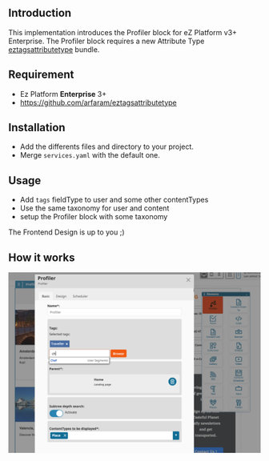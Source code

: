 ## Introduction

This implementation introduces the Profiler block for eZ Platform v3+ Enterprise. The Profiler block requires a new Attribute Type [eztagsattributetype](https://github.com/arfaram/eztagsattributetype) bundle.
        
## Requirement 

- Ez Platform **Enterprise** 3+
- https://github.com/arfaram/eztagsattributetype
 
## Installation 

- Add the differents files and directory to your project. 
- Merge `services.yaml` with the default one.

## Usage

- Add `tags` fieldType to user and some other contentTypes
- Use the same taxonomy for user and content
- setup the Profiler block with some taxonomy 

The Frontend Design is up to you ;) 
 
 
 ## How it works

<img src="doc/profiler_block.png" />


